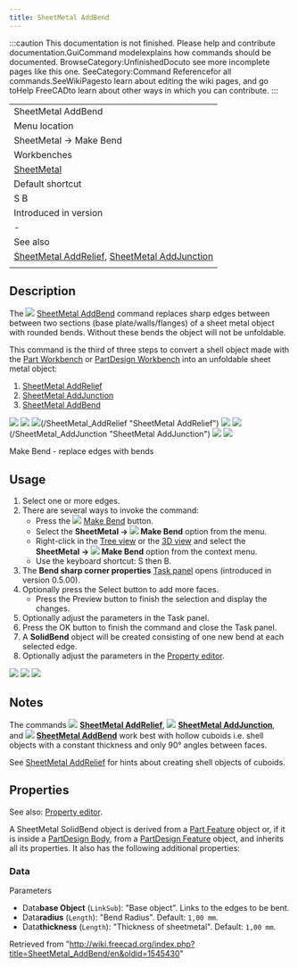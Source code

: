 ```yaml
---
title: SheetMetal AddBend
---
```


:::caution
This documentation is not finished. Please help and contribute documentation.GuiCommand modelexplains how commands should be documented. BrowseCategory:UnfinishedDocuto see more incomplete pages like this one. SeeCategory:Command Referencefor all commands.SeeWikiPagesto learn about editing the wiki pages, and go toHelp FreeCADto learn about other ways in which you can contribute.
:::

|                                                                                                                                                  |
| ------------------------------------------------------------------------------------------------------------------------------------------------ |
| SheetMetal AddBend                                                                                                                               |
| Menu location                                                                                                                                    |
| SheetMetal → Make Bend                                                                                                                           |
| Workbenches                                                                                                                                      |
| [SheetMetal](/SheetMetal_Workbench "SheetMetal Workbench")                                                                                       |
| Default shortcut                                                                                                                                 |
| S B                                                                                                                                              |
| Introduced in version                                                                                                                            |
| -                                                                                                                                                |
| See also                                                                                                                                         |
| [SheetMetal AddRelief](/SheetMetal_AddRelief "SheetMetal AddRelief"), [SheetMetal AddJunction](/SheetMetal_AddJunction "SheetMetal AddJunction") |
|                                                                                                                                                  |

## Description

The ![](/images/SheetMetal_AddBend.svg) [SheetMetal AddBend](/SheetMetal_AddBend "SheetMetal AddBend") command replaces sharp edges between between two sections (base plate/walls/flanges) of a sheet metal object with rounded bends. Without these bends the object will not be unfoldable.

This command is the third of three steps to convert a shell object made with the [Part Workbench](/Part_Workbench "Part Workbench") or [PartDesign Workbench](/PartDesign_Workbench "PartDesign Workbench") into an unfoldable sheet metal object:

1. [SheetMetal AddRelief](/SheetMetal_AddRelief "SheetMetal AddRelief")
2. [SheetMetal AddJunction](/SheetMetal_AddJunction "SheetMetal AddJunction")
3. [SheetMetal AddBend](/SheetMetal_AddBend "SheetMetal AddBend")

![](/images/SheetMetal_ConvertShellObject-01.png) ![](/images/Button_right.svg)
![](/images/SheetMetal_ConvertShellObject-02.png)(/SheetMetal_AddRelief "SheetMetal AddRelief") ![](/images/Button_right.svg)
![](/images/SheetMetal_ConvertShellObject-03.png)(/SheetMetal_AddJunction "SheetMetal AddJunction") ![](/images/Button_right.svg)
![](/images/SheetMetal_ConvertShellObject-04.png)

Make Bend - replace edges with bends

## Usage

1. Select one or more edges.
2. There are several ways to invoke the command:
   - Press the ![](/images/SheetMetal_AddBend.svg) [Make Bend](/SheetMetal_AddBend "SheetMetal AddBend") button.
   - Select the **SheetMetal → ![](/images/SheetMetal_AddBend.svg) Make Bend** option from the menu.
   - Right-click in the [Tree view](/Tree_view "Tree view") or the [3D view](/3D_view "3D view") and select the **SheetMetal → ![](/images/SheetMetal_AddBend.svg) Make Bend** option from the context menu.
   - Use the keyboard shortcut: S then B.
3. The **Bend sharp corner properties** [Task panel](/Task_panel "Task panel") opens (introduced in version 0.5.00).
4. Optionally press the Select button to add more faces.
   - Press the Preview button to finish the selection and display the changes.
5. Optionally adjust the parameters in the Task panel.
6. Press the OK button to finish the command and close the Task panel.
7. A **SolidBend** object will be created consisting of one new bend at each selected edge.
8. Optionally adjust the parameters in the [Property editor](/Property_editor "Property editor").

![](/images/SheetMetal_ConvertShellObject-07.png) ![](/images/Button_right.svg)
![](/images/SheetMetal_ConvertShellObject-08.png)

## Notes

The commands ![](/images/SheetMetal_AddRelief.svg) **[SheetMetal AddRelief](/SheetMetal_AddRelief "SheetMetal AddRelief")**, ![](/images/SheetMetal_AddJunction.svg) **[SheetMetal AddJunction](/SheetMetal_AddJunction "SheetMetal AddJunction")**, and ![](/images/SheetMetal_AddBend.svg) **[SheetMetal AddBend](/SheetMetal_AddBend "SheetMetal AddBend")** work best with hollow cuboids i.e. shell objects with a constant thickness and only 90° angles between faces.

See [SheetMetal AddRelief](/SheetMetal_AddRelief#Notes "SheetMetal AddRelief") for hints about creating shell objects of cuboids.

## Properties

See also: [Property editor](/Property_editor "Property editor").

A SheetMetal SolidBend object is derived from a [Part Feature](/Part_Feature "Part Feature") object or, if it is inside a [PartDesign Body](/PartDesign_Body "PartDesign Body"), from a [PartDesign Feature](/PartDesign_Feature "PartDesign Feature") object, and inherits all its properties. It also has the following additional properties:

### Data

Parameters

- Data**base Object** (`LinkSub`): "Base object". Links to the edges to be bent.
- Data**radius** (`Length`): "Bend Radius". Default: `1,00 mm`.
- Data**thickness** (`Length`): "Thickness of sheetmetal". Default: `1,00 mm`.

Retrieved from "<http://wiki.freecad.org/index.php?title=SheetMetal_AddBend/en&oldid=1545430>"
